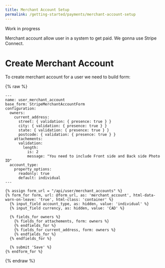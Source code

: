 ```yaml
---
title: Merchant Account Setup
permalink: /getting-started/payments/merchant-account-setup
---
```


Work in progress

Merchant account allow user in a system to get paid. We gonna use Stripe Connect.

# Create Merchant Account

To create merchant account for a user we need to build form:

{% raw %}
```liquid
---
name: user_merchant_account
base_form: StripeMerchantAccountForm
configuration:
  owners:
    current_address:
      street: { validation: { presence: true } }
      city: { validation: { presence: true } }
      state: { validation: { presence: true } }
      postcode: { validation: { presence: true } }
    attachements:
      validation:
        length:
          is: 2
          message: "You need to include Front side and Back side Photo ID"
  account_type:
    property_options:
      readonly: true
      default: individual
---

{% assign form_url = "/api/user/merchant_accounts" %}
{% form_for form, url: @form_url, as: 'merchant_account', html-data-warn-on-leave: 'true', html-class: 'container' %}
  {% input_field account_type, as: hidden, value: 'individual' %}
  {% input_field currency, as: hidden, value: 'CAD' %}

  {% fields_for owners %}
    {% fields_for attachements, form: owners %}
    {% endfields_for %}
    {% fields_for current_address, form: owners %}
    {% endfields_for %}
  {% endfields_for %}

  {% submit 'Save' %}
{% endform_for %}

```
{% endraw %}
